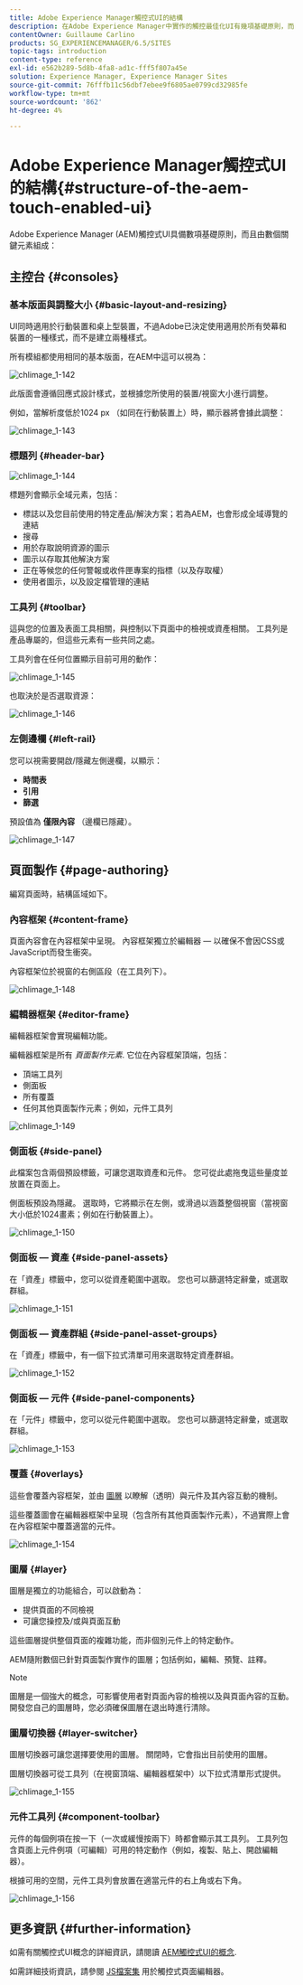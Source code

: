 ```yaml
---
title: Adobe Experience Manager觸控式UI的結構
description: 在Adobe Experience Manager中實作的觸控最佳化UI有幾項基礎原則，而且由數個關鍵元素組成
contentOwner: Guillaume Carlino
products: SG_EXPERIENCEMANAGER/6.5/SITES
topic-tags: introduction
content-type: reference
exl-id: e562b289-5d8b-4fa8-ad1c-fff5f807a45e
solution: Experience Manager, Experience Manager Sites
source-git-commit: 76fffb11c56dbf7ebee9f6805ae0799cd32985fe
workflow-type: tm+mt
source-wordcount: '862'
ht-degree: 4%

---
```


# Adobe Experience Manager觸控式UI的結構{#structure-of-the-aem-touch-enabled-ui}

Adobe Experience Manager (AEM)觸控式UI具備數項基礎原則，而且由數個關鍵元素組成：

## 主控台 {#consoles}

### 基本版面與調整大小 {#basic-layout-and-resizing}

UI同時適用於行動裝置和桌上型裝置，不過Adobe已決定使用適用於所有熒幕和裝置的一種樣式，而不是建立兩種樣式。

所有模組都使用相同的基本版面，在AEM中這可以視為：

![chlimage_1-142](assets/chlimage_1-142.png)

此版面會遵循回應式設計樣式，並根據您所使用的裝置/視窗大小進行調整。

例如，當解析度低於1024 px （如同在行動裝置上）時，顯示器將會據此調整：

![chlimage_1-143](assets/chlimage_1-143.png)

### 標題列 {#header-bar}

![chlimage_1-144](assets/chlimage_1-144.png)

標題列會顯示全域元素，包括：

* 標誌以及您目前使用的特定產品/解決方案；若為AEM，也會形成全域導覽的連結
* 搜尋
* 用於存取說明資源的圖示
* 圖示以存取其他解決方案
* 正在等候您的任何警報或收件匣專案的指標（以及存取權）
* 使用者圖示，以及設定檔管理的連結

### 工具列 {#toolbar}

這與您的位置及表面工具相關，與控制以下頁面中的檢視或資產相關。 工具列是產品專屬的，但這些元素有一些共同之處。

工具列會在任何位置顯示目前可用的動作：

![chlimage_1-145](assets/chlimage_1-145.png)

也取決於是否選取資源：

![chlimage_1-146](assets/chlimage_1-146.png)

### 左側邊欄 {#left-rail}

您可以視需要開啟/隱藏左側邊欄，以顯示：

* **時間表**
* **引用**
* **篩選**

預設值為 **僅限內容** （邊欄已隱藏）。

![chlimage_1-147](assets/chlimage_1-147.png)

## 頁面製作 {#page-authoring}

編寫頁面時，結構區域如下。

### 內容框架 {#content-frame}

頁面內容會在內容框架中呈現。 內容框架獨立於編輯器 — 以確保不會因CSS或JavaScript而發生衝突。

內容框架位於視窗的右側區段（在工具列下）。

![chlimage_1-148](assets/chlimage_1-148.png)

### 編輯器框架 {#editor-frame}

編輯器框架會實現編輯功能。

編輯器框架是所有 *頁面製作元素*. 它位在內容框架頂端，包括：

* 頂端工具列
* 側面板
* 所有覆蓋
* 任何其他頁面製作元素；例如，元件工具列

![chlimage_1-149](assets/chlimage_1-149.png)

### 側面板 {#side-panel}

此檔案包含兩個預設標籤，可讓您選取資產和元件。 您可從此處拖曳這些量度並放置在頁面上。

側面板預設為隱藏。 選取時，它將顯示在左側，或滑過以涵蓋整個視窗（當視窗大小低於1024畫素；例如在行動裝置上）。

![chlimage_1-150](assets/chlimage_1-150.png)

### 側面板 — 資產 {#side-panel-assets}

在「資產」標籤中，您可以從資產範圍中選取。 您也可以篩選特定辭彙，或選取群組。

![chlimage_1-151](assets/chlimage_1-151.png)

### 側面板 — 資產群組 {#side-panel-asset-groups}

在「資產」標籤中，有一個下拉式清單可用來選取特定資產群組。

![chlimage_1-152](assets/chlimage_1-152.png)

### 側面板 — 元件 {#side-panel-components}

在「元件」標籤中，您可以從元件範圍中選取。 您也可以篩選特定辭彙，或選取群組。

![chlimage_1-153](assets/chlimage_1-153.png)

### 覆蓋 {#overlays}

這些會覆蓋內容框架，並由 [圖層](#layer) 以瞭解（透明）與元件及其內容互動的機制。

這些覆蓋圖會在編輯器框架中呈現（包含所有其他頁面製作元素），不過實際上會在內容框架中覆蓋適當的元件。

![chlimage_1-154](assets/chlimage_1-154.png)

### 圖層 {#layer}

圖層是獨立的功能組合，可以啟動為：

* 提供頁面的不同檢視
* 可讓您操控及/或與頁面互動

這些圖層提供整個頁面的複雜功能，而非個別元件上的特定動作。

AEM隨附數個已針對頁面製作實作的圖層；包括例如，編輯、預覽、註釋。

>[!NOTE]
>
>圖層是一個強大的概念，可影響使用者對頁面內容的檢視以及與頁面內容的互動。 開發您自己的圖層時，您必須確保圖層在退出時進行清除。

### 圖層切換器 {#layer-switcher}

圖層切換器可讓您選擇要使用的圖層。 關閉時，它會指出目前使用的圖層。

圖層切換器可從工具列（在視窗頂端、編輯器框架中）以下拉式清單形式提供。

![chlimage_1-155](assets/chlimage_1-155.png)

### 元件工具列 {#component-toolbar}

元件的每個例項在按一下（一次或緩慢按兩下）時都會顯示其工具列。 工具列包含頁面上元件例項（可編輯）可用的特定動作（例如，複製、貼上、開啟編輯器）。

根據可用的空間，元件工具列會放置在適當元件的右上角或右下角。

![chlimage_1-156](assets/chlimage_1-156.png)

## 更多資訊 {#further-information}

如需有關觸控式UI概念的詳細資訊，請閱讀 [AEM觸控式UI的概念](/help/sites-developing/touch-ui-concepts.md).

如需詳細技術資訊，請參閱 [JS檔案集](https://helpx.adobe.com/experience-manager/6-5/sites/developing/using/reference-materials/jsdoc/ui-touch/editor-core/index.html) 用於觸控式頁面編輯器。
